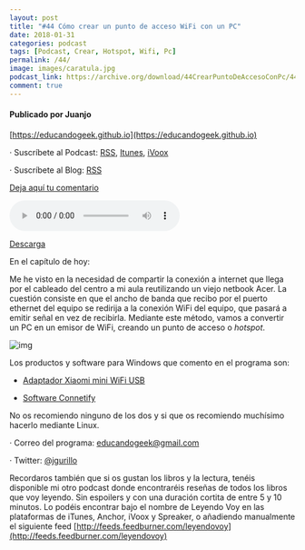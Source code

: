 ```yaml
---
layout: post
title: "#44 Cómo crear un punto de acceso WiFi con un PC"
date: 2018-01-31
categories: podcast
tags: [Podcast, Crear, Hotspot, Wifi, Pc]
permalink: /44/
image: images/caratula.jpg
podcast_link: https://archive.org/download/44CrearPuntoDeAccesoConPc/44-crear-punto-de-acceso-con-pc.mp3
comment: true
---
```


#### Publicado por Juanjo

[https://educandogeek.github.io](https://educandogeek.github.io)

· Suscríbete al Podcast: [RSS](http://feeds.feedburner.com/educandogeek), [Itunes](https://itunes.apple.com/es/podcast/educando-geek/id1110060146?mt=2), [iVoox](https://www.ivoox.com/podcast-educando-geek_sq_f1289274_1.html)

· Suscríbete al Blog: [RSS](http://feeds.feedburner.com/educandogeekblog)

[Deja aquí tu comentario](https://educandogeek.github.io/44/)

<audio controls>
  <source src="{{ page.podcast_link }}" type="audio/mp3">
</audio>


[Descarga][Mp3]


En el capítulo de hoy:

Me he visto en la necesidad de compartir la conexión a internet que llega por el cableado del centro a mi aula reutilizando un viejo netbook Acer. La cuestión consiste en que el ancho de banda que recibo por el puerto ethernet del equipo se redirija a la conexión WiFi del equipo, que pasará a emitir señal en vez de recibirla. Mediante este método, vamos a convertir un PC en un emisor de WiFi, creando un punto de acceso o *hotspot*.

![img](https://foto.askix.com/upload/f/ee/fee802b7bb54d42531b965db56e3e34c.jpg)

Los productos y software para Windows que comento en el programa son:

- [Adaptador Xiaomi mini WiFi USB](http://www.compartirwifi.com/blog/como-crear-una-red-wifi-con-el-adaptador-usb-de-xiaomi/)

- [Software Connetify](http://www.connectify.me/es/)

No os recomiendo ninguno de los dos y si que os recomiendo muchísimo hacerlo mediante Linux.




· Correo del programa: [educandogeek@gmail.com](mailto:educandogeek@gmail.com)

· Twitter: [@jgurillo](https://twitter.com/jgurillo)

Recordaros también que si os gustan los libros y la lectura, tenéis disponible mi otro podcast donde encontraréis reseñas de todos los libros que voy leyendo. Sin espoilers y con una duración cortita de entre 5 y 10 minutos. Lo podéis encontrar bajo el nombre de Leyendo Voy en las plataformas de iTunes, Anchor, iVoox y Spreaker, o añadiendo manualmente el siguiente feed [http://feeds.feedburner.com/leyendovoy](http://feeds.feedburner.com/leyendovoy)



[Mp3]: https://archive.org/download/44CrearPuntoDeAccesoConPc/44-crear-punto-de-acceso-con-pc.mp3
